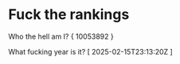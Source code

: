 # Fuck the rankings

Who the hell am I?
{ 10053892 }

What fucking year is it?
[ 2025-02-15T23:13:20Z ]
